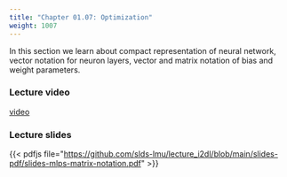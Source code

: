 ```yaml
---
title: "Chapter 01.07: Optimization"
weight: 1007
---
```

In this section we learn about compact representation of neural network, vector notation for neuron layers, vector and matrix notation of bias and weight parameters.

<!--more-->

### Lecture video

[video](https://drive.google.com/file/d/1gIIexhQXO4X1A1Hl_690FvCh5jKFWsIZ/view?usp=sharing)

### Lecture slides

{{< pdfjs file="https://github.com/slds-lmu/lecture_i2dl/blob/main/slides-pdf/slides-mlps-matrix-notation.pdf" >}}
